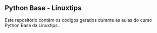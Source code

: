 ## Python Base - Linuxtips

Este repositório contêm os códigos gerados durante as aulas do curso Python Base da Linuxtips. 
